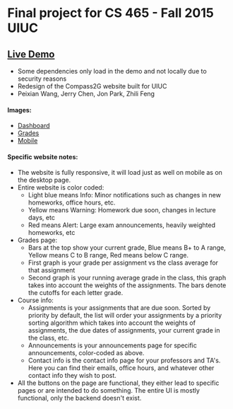 # Final project for CS 465 - Fall 2015 UIUC

## [Live Demo](https://whorleater.github.io/CS465-Project/)
- Some dependencies only load in the demo and not locally due to security reasons
- Redesign of the Compass2G website built for UIUC
- Peixian Wang, Jerry Chen, Jon Park, Zhili Feng 

#### Images:
- [Dashboard](https://raw.githubusercontent.com/Whorleater/CS465-Project/master/images/dashboard.png)
- [Grades](https://raw.githubusercontent.com/Whorleater/CS465-Project/master/images/grades.png)
- [Mobile](https://raw.githubusercontent.com/Whorleater/CS465-Project/master/images/mobile.png)

#### Specific website notes:
- The website is fully responsive, it will load just as well on mobile as on the desktop page. 
- Entire website is color coded:
    - Light blue means Info: Minor notifications such as changes in new homeworks, office hours, etc.
    - Yellow means Warning: Homework due soon, changes in lecture days, etc
    - Red means Alert: Large exam announcements, heavily weighted homeworks, etc
- Grades page:
    - Bars at the top show your current grade, Blue means B+ to A range, Yellow means C to B range, Red means below C range.
    - First graph is your grade per assignment vs the class average for that assignment
    - Second graph is your running average grade in the class, this graph takes into account the weights of the assignments. The bars denote the cutoffs for each letter grade.
- Course info:
    - Assignments is your assignments that are due soon. Sorted by priority by default, the list will order your assignments by a priority sorting algorithm which takes into account the weights of assignments, the due dates of assignments, your current grade in the class, etc. 
    - Announcements is your announcements page for specific announcements, color-coded as above. 
    - Contact info is the contact info page for your professors and TA's. Here you can find their emails, office hours, and whatever other contact info they wish to post. 
- All the buttons on the page are functional, they either lead to specific pages or are intended to do something. The entire UI is mostly functional, only the backend doesn't exist. 
